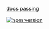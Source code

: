 [docs passing](https://media.readthedocs.org/static/projects/badges/passing.svg)

[![npm version](http://img.shields.io/npm/v/gh-badges.svg)](https://npmjs.org/package/gh-badges)
